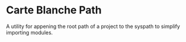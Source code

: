# Carte Blanche Path
A utility for appening the root path of a project to the syspath to simplify importing modules.
